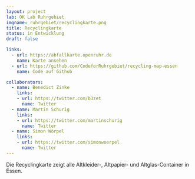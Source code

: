 ```yaml
---
layout: project
lab: OK Lab Ruhrgebiet
imgname: ruhrgebiet/recyclingkarte.png
title: Recyclingkarte
status: in Entwicklung
draft: false

links:
  - url: https://abfallkarte.openruhr.de
    name: Karte ansehen
  - url: https://github.com/CodeforRuhrgebiet/recycling-map-essen
    name: Code auf Github

collaborators:
  - name: Benedict Zinke
    links:
    - url: https://twitter.com/b3zet
      name: Twitter
  - name: Martin Schurig
    links:
    - url: https://twitter.com/martinschurig
      name: Twitter
  - name: Simon Wörpel
    links:
    - url: https://twitter.com/simonwoerpel
      name: Twitter
---
```


Die Recyclingkarte zeigt alle Altkleider-, Altpapier- und Altglas-Container in Essen.
